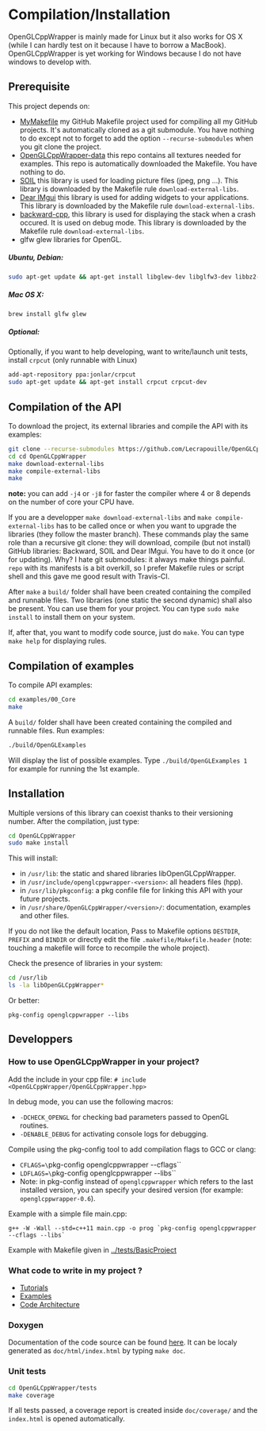 # Compilation/Installation

OpenGLCppWrapper is mainly made for Linux but it also works for OS X (while I
can hardly test on it because I have to borrow a MacBook).  OpenGLCppWrapper is
yet working for Windows because I do not have windows to develop with.

## Prerequisite

This project depends on:
* [MyMakefile](https://github.com/Lecrapouille/MyMakefile) my GitHub Makefile
  project used for compiling all my GitHub projects. It's automatically cloned
  as a git submodule. You have nothing to do except not to forget to add the
  option `--recurse-submodules` when you git clone the project.
* [OpenGLCppWrapper-data](https://github.com/Lecrapouille/OpenGLCppWrapper-data)
  this repo contains all textures needed for examples. This repo is
  automatically downloaded the Makefile. You have nothing to do.
* [SOIL](https://github.com/kbranigan/Simple-OpenGL-Image-Library.git) this
  library is used for loading picture files (jpeg, png ...). This library is
  downloaded by the Makefile rule `download-external-libs`.
* [Dear IMgui](https://github.com/ocornut/imgui) this library is used for adding
  widgets to your applications. This library is downloaded by the Makefile rule
  `download-external-libs`.
* [backward-cpp](https://github.com/bombela/backward-cpp), this library is used
  for displaying the stack when a crash occured. It is used on debug mode. This
  library is downloaded by the Makefile rule `download-external-libs`.
* glfw glew libraries for OpenGL.

##### Ubuntu, Debian:

```sh
sudo apt-get update && apt-get install libglew-dev libglfw3-dev libbz2-dev
```

##### Mac OS X:
```sh
brew install glfw glew
```

##### Optional:

Optionally, if you want to help developing, want to write/launch unit tests,
install `crpcut` (only runnable with Linux)

```sh
add-apt-repository ppa:jonlar/crpcut
sudo apt-get update && apt-get install crpcut crpcut-dev
```

## Compilation of the API

To download the project, its external libraries and compile the API with its examples:
```sh
git clone --recurse-submodules https://github.com/Lecrapouille/OpenGLCppWrapper.git --depth=1
cd cd OpenGLCppWrapper
make download-external-libs
make compile-external-libs
make
```

**note:** you can add `-j4` or `-j8` for faster the compiler where 4 or 8
depends on the number of core your CPU have.

If you are a developper `make download-external-libs` and `make
compile-external-libs` has to be called once or when you want to upgrade the
libraries (they follow the master branch). These commands play the same role
than a recursive git clone: they will download, compile (but not install) GitHub
libraries: Backward, SOIL and Dear IMgui. You have to do it once (or for
updating). Why? I hate git submodules: it always make things painful. `repo`
with its manifests is a bit overkill, so I prefer Makefile rules or script
shell and this gave me good result with Travis-CI.

After `make` a `build/` folder shall have been created containing the compiled
and runnable files. Two libraries (one static the second dynamic) shall also be
present. You can use them for your project. You can type `sudo make install` to
install them on your system.

If, after that, you want to modify code source, just do `make`. You can type
`make help` for displaying rules.

## Compilation of examples

To compile API examples:
```sh
cd examples/00_Core
make
```

A `build/` folder shall have been created containing the compiled and runnable
files. Run examples:
```sh
./build/OpenGLExamples
```

Will display the list of possible examples. Type `./build/OpenGLExamples 1` for
example for running the 1st example.

## Installation

Multiple versions of this library can coexist thanks to their versioning number.
After the compilation, just type:

```sh
cd OpenGLCppWrapper
sudo make install
```

This will install:
* in `/usr/lib`: the static and shared libraries libOpenGLCppWrapper.
* in `/usr/include/openglcppwrapper-<version>`: all headers files (hpp).
* in `/usr/lib/pkgconfig`: a pkg confile file for linking this API with your future projects.
* in `/usr/share/OpenGLCppWrapper/<version>/`: documentation, examples and other files.

If you do not like the default location, Pass to Makefile options `DESTDIR`,
`PREFIX` and `BINDIR` or directly edit the file `.makefile/Makefile.header`
(note: touching a makefile will force to recompile the whole project).

Check the presence of libraries in your system:
```sh
cd /usr/lib
ls -la libOpenGLCppWrapper*
```
Or better:
```
pkg-config openglcppwrapper --libs
```

## Developpers

### How to use OpenGLCppWrapper in your project?

Add the include in your cpp file: `# include <OpenGLCppWrapper/OpenGLCppWrapper.hpp>`

In debug mode, you can use the following macros:
* `-DCHECK_OPENGL` for checking bad parameters passed to OpenGL routines.
* `-DENABLE_DEBUG` for activating console logs for debugging.

Compile using the pkg-config tool to add compilation flags to GCC or clang:
* `CFLAGS=\`pkg-config openglcppwrapper --cflags\``
* `LDFLAGS=\`pkg-config openglcppwrapper --libs\``
* Note: in pkg-config instead of `openglcppwrapper` which refers to the last installed version,
you can specify your desired version (for example: `openglcppwrapper-0.6`).

Example with a simple file main.cpp:
```
g++ -W -Wall --std=c++11 main.cpp -o prog `pkg-config openglcppwrapper --cflags --libs`
```

Example with Makefile given in [../tests/BasicProject](../tests/BasicProject)

### What code to write in my project ?

* [Tutorials](https://github.com/Lecrapouille/OpenGLCppWrapper/blob/master/doc/tutorials/Core.md)
* [Examples](https://github.com/Lecrapouille/OpenGLCppWrapper/blob/master/examples/README.md)
* [Code Architecture](https://github.com/Lecrapouille/OpenGLCppWrapper/blob/master/doc/Architecture.md)

### Doxygen

Documentation of the code source can be found [here](https://lecrapouille.github.io/OpenGLCppWrapper.github.io/). It can be localy generated as `doc/html/index.html` by typing `make doc`.

### Unit tests

```sh
cd OpenGLCppWrapper/tests
make coverage
```

If all tests passed, a coverage report is created inside `doc/coverage/` and the
`index.html` is opened automatically.
